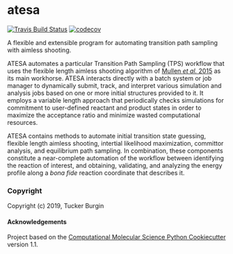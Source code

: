 atesa
==============================
[//]: # (Badges)
[![Travis Build Status](https://travis-ci.org/team-mayes/atesa_v2.png)](https://travis-ci.org/team-mayes/atesa)
[![codecov](https://codecov.io/gh/team-mayes/atesa_v2/branch/master/graph/badge.svg)](https://codecov.io/gh/team-mayes/atesa/branch/master)

A flexible and extensible program for automating transition path sampling with aimless shooting.

ATESA automates a particular Transition Path Sampling (TPS) workflow that uses the flexible length aimless shooting algorithm of [Mullen *et al.* 2015](http://doi.org/10.1021/acs.jctc.5b00032) as its main workhorse. ATESA interacts directly with a batch system or job manager to dynamically submit, track, and interpret various simulation and analysis jobs based on one or more initial structures provided to it. It employs a variable length approach that periodically checks simulations for commitment to user-defined reactant and product states in order to maximize the acceptance ratio and minimize wasted computational resources.

ATESA contains methods to automate initial transition state guessing, flexible length aimless shooting, intertial likelihood maximization, committor analysis, and equilibrium path sampling. In combination, these components constitute a near-complete automation of the workflow between identifying the reaction of interest, and obtaining, validating, and analyzing the energy profile along a *bona fide* reaction coordinate that describes it.

### Copyright

Copyright (c) 2019, Tucker Burgin


#### Acknowledgements
 
Project based on the 
[Computational Molecular Science Python Cookiecutter](https://github.com/molssi/cookiecutter-cms) version 1.1.
